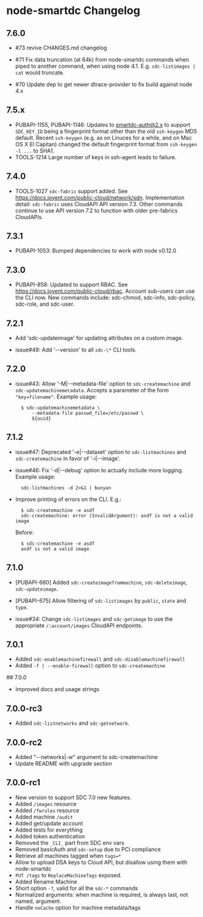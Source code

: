 # node-smartdc Changelog

## 7.6.0

- #73 revive CHANGES.md changelog

- #71 Fix data truncation (at 64k) from node-smartdc commands when piped to
  another command, when using node 4.1. E.g. `sdc-listimages | cat` would
  truncate.

- #70 Update dep to get newer dtrace-provider to fix build against node 4.x


## 7.5.x

- PUBAPI-1155, PUBAPI-1146: Updates to smartdc-auth@2.x to support `SDC_KEY_ID`
  being a fingerprint format other than the old `ssh-keygen` MD5 default.
  Recent `ssh-keygen` (e.g. as on Linuces for a while, and on Mac OS X El
  Capitan) changed the default fingerprint format from `ssh-keygen -l ...` to
  SHA1.
- TOOLS-1214 Large number of keys in ssh-agent leads to failure.


## 7.4.0

- TOOLS-1027 `sdc-fabric` support added. See
  <https://docs.joyent.com/public-cloud/network/sdn>.
  Implementation detail: `sdc-fabric` uses CloudAPI API version 7.3. Other
  commands continue to use API version 7.2 to function with older pre-fabrics
  CloudAPIs.


## 7.3.1

- PUBAPI-1053: Bumped dependencies to work with node v0.12.0


## 7.3.0

- PUBAPI-858: Updated to support RBAC. See
  <https://docs.joyent.com/public-cloud/rbac>.  Account sub-users can use the
  CLI now. New commands include: sdc-chmod, sdc-info, sdc-policy, sdc-role, and
  sdc-user.


## 7.2.1

- Add 'sdc-updateimage' for updating attributes on a custom image.

- issue#49: Add '--version' to all `sdc-\*` CLI tools.


## 7.2.0

- issue#43: Allow '-M|--metadata-file' option to `sdc-createmachine` and
  `sdc-updatemachinemetadata`.  Accepts a parameter of the form `"key=filename"`.
  Example usage:

        $ sdc-updatemachinemetadata \
            --metadata-file passwd_file=/etc/passwd \
            ${uuid}

## 7.1.2

- issue#47: Deprecated '-e|--dataset' option to `sdc-listmachines` and
  `sdc-createmachine` in favor of '-i|--image'.

- issue#46: Fix '-d|--debug' option to actually include more logging. Example usage:

        sdc-listmachines -d 2>&1 | bunyan

- Improve printing of errors on the CLI. E.g.:

        $ sdc-createmachine -e asdf
        sdc-createmachine: error (InvalidArgument): asdf is not a valid image

  Before:

        $ sdc-createmachine -e asdf
        asdf is not a valid image


## 7.1.0

- [PUBAPI-660] Added `sdc-createimagefrommachine`, `sdc-deleteimage`,
  `sdc-updateimage`.

- [PUBAPI-675] Allow filtering of `sdc-listimages` by `public`, `state` and
  `type`.

- issue#34: Change `sdc-listimages` and `sdc-getimage` to use the appropriate
  `/:account/images` CloudAPI endpoints.


## 7.0.1

- Added `sdc-enablemachinefirewall` and `sdc-disablemachinefirewall`
- Added `-f | --enable-firewall` option to `sdc-createmachine`

## 7.0.0

- Improved docs and usage strings

## 7.0.0-rc3

- Added `sdc-listnetworks` and `sdc-getnetwork`.

## 7.0.0-rc2

- Added "--networks|-w" argument to sdc-createmachine
- Update README with upgrade section

## 7.0.0-rc1

- New version to support SDC 7.0 new features.
- Added `/images` resource
- Added `/fwrules` resource
- Added machine `/audit`
- Added get/update account
- Added tests for everything
- Added token authentication
- Removed the `_CLI_` part from SDC env vars
- Removed basicAuth and `sdc-setup` due to PCI compliance
- Retrieve all machines tagged when `tags=*`
- Allow to upload DSA keys to Cloud API, but disallow using them with node-smartdc
- `PUT /tags` to `ReplaceMachineTags` exposed.
- Added Rename Machine
- Short option `-?`, valid for all the `sdc-*` commands
- Normalized arguments: when machine is required, is always last, not named, argument.
- Handle `noCache` option for machine metadata/tags


